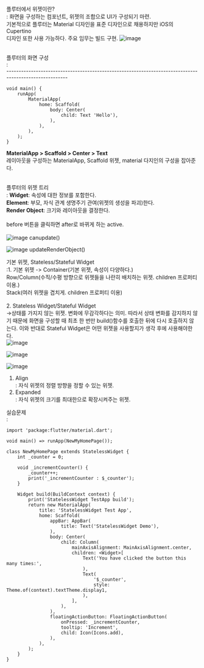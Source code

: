 플루터에서 위젯이란?<br>
: 화면을 구성하는 컴포넌트, 위젯의 조합으로 UI가 구성되기 마련.<br>
기본적으로 플루터는 Material 디자인을 표준 디자인으로 채용하지만 iOS의 Cupertino<br>
디자인 또한 사용 가능하다. 주요 임무는 빌드 구현.
![image](https://user-images.githubusercontent.com/59801728/104978892-4793a100-5a46-11eb-84e0-7100238fdcda.png)
<br><br>

플루터의 화면 구성<br>
: <br>
-------------------------------------------------------------------------------------------------------<br>
```
void main() {
    runApp(
        MaterialApp(
            home: Scaffold(
                body: Center(
                    child: Text 'Hello'),
                ),
            ),
        ),
    );
}
```
<b>MaterialApp > Scaffold > Center > Text</b><br>
레이아웃을 구성하는 MaterialApp, Scaffold 위젯, material 다지인의 구성을 잡아준다.
<br><br>

플루터의 위젯 트리<br>
: <b>Widget</b>:  속성에 대한 정보를 포함한다.<br>
<b>Element</b>: 부모, 자식 관계 생명주기 관여(위젯의 생성을 파괴)한다.<br>
<b>Render Object</b>: 크기와 레이아웃을 결정한다.
<br><br>
before 버튼을 클릭하면 after로 바뀌게 하는 active.<br><br>
![image](https://user-images.githubusercontent.com/59801728/104985805-24bcb900-5a55-11eb-85b9-300c94a0fc53.png) canupdate()<br>

![image](https://user-images.githubusercontent.com/59801728/104985813-27b7a980-5a55-11eb-9cf1-ef61de04f35a.png) updateRenderObject()<br>

기본 위젯, Stateless/Stateful Widget<br>
:1. 기본 위젯 -> Container(기본 위젯, 속성이 다양하다.)<br>
Row/Column(수직/수평 방향으로 위젯들을 나란히 배치하는 위젯. children 프로퍼티 이용.)<br>
Stack(여러 위젯을 겹치게. children 프로퍼티 이용)<br><br> 2. Stateless Widget/Stateful Widget<br>
->상태를 가지지 않는 위젯. 변화에 무감각하다는 의미. 따라서 상태 변화를 감지하지 않기 때문에 화면을 구성할 때 최초 한 번만 build()함수를 호출한 뒤에 다시 호출하지 않는다. 이와 반대로 Stateful Widget은 어떤 위젯을 사용할지가 생각 후에 사용해야한다.<br>
![image](https://user-images.githubusercontent.com/59801728/104992493-7fa9dc80-5a64-11eb-942a-8649347d35de.png)<br>

![image](https://user-images.githubusercontent.com/59801728/104992512-889aae00-5a64-11eb-8e82-95c6ecd444db.png)<br>

![image](https://user-images.githubusercontent.com/59801728/104992517-8afd0800-5a64-11eb-86aa-188f93c4abb7.png)<br>
1. Align<br>
: 자식 위젯의 정렬 방향을 정할 수 있는 위젯.
2. Expanded<br>
: 자식 위젯의 크기를 최대한으로 확장시켜주는 위젯.

실습문제<br>
:
```
import 'package:flutter/material.dart';

void main() => runApp(NewMyHomePage());

class NewMyHomePage extends StatelessWidget {
    int _counter = 0;

    void _incrementCounter() {
        _counter++;
        print('_incrementCounter : $_counter');
    }

    Widget build(BuildContext context) {
        print('StatelessWidget TestApp build');
        return new MaterialApp(
            title: 'StatelessWidget Test App',
            home: Scaffold(
                appBar: AppBar(
                    title: Text('StatelessWidget Demo'),
                ),
                body: Center(
                    child: Column(
                        mainAxisAlignment: MainAxisAlignment.center,
                        children: <Widget>[
                            Text('You have clicked the button this many times:',
                            ),
                            Text(
                                '$_counter',
                                style: Theme.of(context).textTheme.display1,
                            ),
                        ],
                    ),
                ),
                floatingActionButton: FloatingActionButton(
                    onPressed: _incrementCounter,
                    tooltip: 'Increment',
                    child: Icon(Icons.add),
                ),
            ),
        );
    }
}

